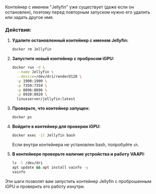 Контейнер с именем "Jellyfin" уже существует (даже если он остановлен), поэтому перед повторным запуском нужно его удалить или задать другое имя.

### Действия:

1. **Удалите остановленный контейнер с именем Jellyfin:**
   ```bash
   docker rm Jellyfin
   ```
2. **Запустите новый контейнер с пробросом iGPU:**
   ```bash
   docker run -d \
     --name Jellyfin \
     --device=/dev/dri/renderD128 \
     -p 1900:1900 \
     -p 7359:7359 \
     -p 8096:8096 \
     -p 8920:8920 \
     linuxserver/jellyfin:latest
   ```
3. **Проверьте, что контейнер запущен:**
   ```bash
   docker ps
   ```
4. **Войдите в контейнер для проверки iGPU:**
   ```bash
   docker exec -it Jellyfin bash
   ```
   Если внутри контейнера не установлен bash, попробуйте `sh`.

5. **В контейнере проверьте наличие устройства и работу VAAPI:**
   ```bash
   ls -l /dev/dri
   apt update && apt install vainfo -y
   vainfo
   ```

Эти шаги позволят вам запустить контейнер Jellyfin с проброшенным iGPU и проверить его работу изнутри.
